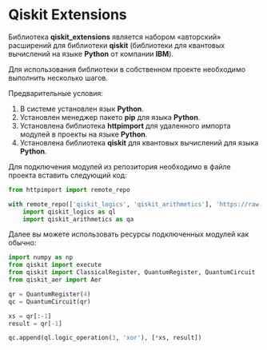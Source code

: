 # Qiskit Extensions

Библиотека **qiskit_extensions** является набором «авторский» 
расширений для библиотеки **qiskit** (библиотеки для квантовых вычислений на языке **Python** от компании **IBM**). 

Для использования библиотеки в собственном проекте необходимо выполнить несколько шагов.

Предварительные условия:

1. В системе установлен язык **Python**.
2. Установлен менеджер пакето **pip** для языка **Python**.
3. Установлена библиотека **httpimport** для удаленного импорта модулей в проекты на языке **Python**.
4. Установлена библиотека **qiskit** для квантовых вычислений для языка **Python**.

Для подключения модулей из репозитория необходимо в файле проекта вставить следующий код:

```python
from httpimport import remote_repo

with remote_repo(['qiskit_logics', 'qiskit_arithmetics'], 'https://raw.githubusercontent.com/kochelev/qiskit_extensions/master/'):
    import qiskit_logics as ql
    import qiskit_arithmetics as qa
```

Далее вы можете использовать ресурсы подключенных модулей как обычно:

```python
import numpy as np
from qiskit import execute
from qiskit import ClassicalRegister, QuantumRegister, QuantumCircuit
from qiskit_aer import Aer

qr = QuantumRegister(4)
qc = QuantumCircuit(qr)

xs = qr[:-1]
result = qr[-1]

qc.append(ql.logic_operation(3, 'xor'), [*xs, result])
```
